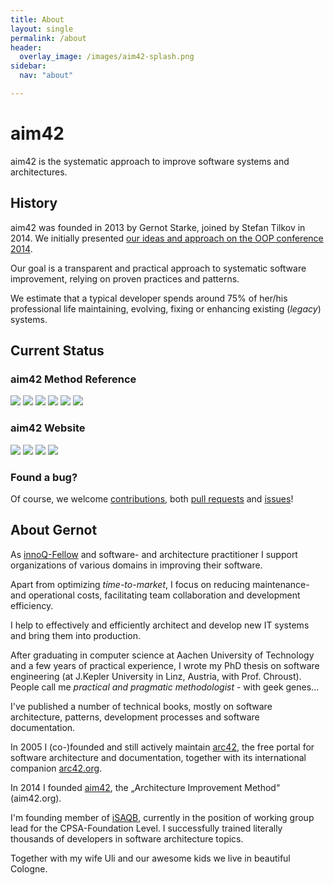 ```yaml
---
title: About
layout: single
permalink: /about
header:
  overlay_image: /images/aim42-splash.png
sidebar:
  nav: "about"

---
```


# aim42

aim42 is the systematic approach to improve software systems and architectures.

## History
aim42 was founded in 2013 by Gernot Starke, joined by Stefan Tilkov in 2014.
We initially presented [our ideas and approach on the OOP conference 2014](http://www.oop-konferenz.de/konferenzen/oop2014/konferenz/konferenzprogramm/conference-detail/warum-und-wie-von-software-evolution.html).

Our goal is a transparent and practical approach to systematic software improvement,
relying on proven practices and patterns.

We estimate that a typical developer spends around 75% of her/his professional
life maintaining, evolving, fixing or enhancing existing (_legacy_) systems.




## Current Status

### aim42 Method Reference
[![](http://img.shields.io/travis/aim42/aim42/master.svg)](https://travis-ci.org/aim42/aim42)
[![](https://img.shields.io/github/issues/aim42/aim42.svg)](https://github.com/aim42/aim42/issues)
[![](https://img.shields.io/github/issues-closed-raw/aim42/aim42.svg)](https://github.com/aim42/aim42/issues)
[![](https://img.shields.io/github/stars/aim42/aim42.svg)](https://github.com/aim42/aim42/stargazers)
[![](https://img.shields.io/github/contributors/aim42/aim42.svg)](https://github.com/aim42/aim42/graphs/contributors)
[![](https://img.shields.io/twitter/follow/arc_improve42.svg?style=social&label=Followers)](https://twitter.com/arc_improve42)

### aim42 Website
[![](https://img.shields.io/github/issues/aim42/aim42.org-site.svg)](https://github.com/aim42/aim42.org-site/issues)
[![](https://img.shields.io/github/issues-closed-raw/aim42/aim42.org-site.svg)](https://github.com/aim42/aim42.org-site/issues)
[![](https://img.shields.io/github/stars/aim42/aim42.org-site.svg)](https://github.com/aim42/aim42.org-site/stargazers)
[![](https://img.shields.io/github/contributors/aim42/aim42.org-site.svg)](https://github.com/aim42/aim42.org-site/graphs/contributors)

### Found a bug?

Of course, we welcome [contributions](/contribute), both [pull requests](https://github.com/aim42/aim42/pulls)
and [issues](https://github.com/aim42/aim42/issues)!


## About Gernot

As [innoQ-Fellow](https://innoq.com) and software- and architecture practitioner
I support organizations of various domains in improving their software.

Apart from optimizing _time-to-market_, I focus on reducing maintenance- and operational costs,
facilitating team collaboration and development efficiency.

I help to effectively and efficiently architect and develop new IT systems
and bring them into production.

After graduating in computer science at Aachen University of Technology and a few years
of practical experience, I wrote my PhD thesis on software engineering (at J.Kepler
  University in Linz, Austria, with Prof. Chroust). People call me _practical and pragmatic methodologist_ - with geek genes...

I've published a number of technical books, mostly on software architecture,
patterns, development processes and software documentation.

In 2005 I (co-)founded and still actively maintain [arc42](http://arc42.de),
the free portal for software architecture and documentation, together with its
international companion [arc42.org](http://arc42.org).

In 2014 I founded [aim42](http://aim42.org), the „Architecture Improvement Method“
(aim42.org).

I'm founding member of [iSAQB](https://isaqb.org), currently in the position of working
group lead for the CPSA-Foundation Level. I successfully trained literally thousands
of developers in software architecture topics.

Together with my wife Uli and our awesome kids we live in beautiful Cologne.
